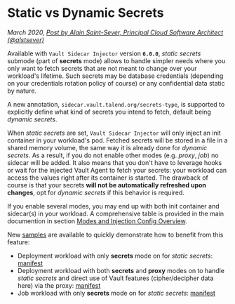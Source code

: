# Static vs Dynamic Secrets

*March 2020, [Post by Alain Saint-Sever, Principal Cloud Software Architect (@alstsever)](https://twitter.com/alstsever)*

Available with `Vault Sidecar Injector` version **`6.0.0`**, *static secrets* submode (part of **secrets** mode) allows to handle simpler needs where you only want to fetch secrets that are not meant to change over your workload's lifetime. Such secrets may be database credentials (depending on your credentials rotation policy of course) or any confidential data static by nature.

A new annotation, `sidecar.vault.talend.org/secrets-type`, is supported to explicitly define what kind of secrets you intend to fetch, default being *dynamic secrets*.

When *static secrets* are set, `Vault Sidecar Injector` will only inject an init container in your workload's pod. Fetched secrets will be stored in a file in a shared memory volume, the same way it is already done for *dynamic secrets*. As a result, if you do not enable other modes (e.g. *proxy*, *job*) no sidecar will be added. It also means that you don't have to leverage hooks or wait for the injected Vault Agent to fetch your secrets: your workload can access the values right after its container is started. The drawback of course is that your secrets **will not be automatically refreshed upon changes**, opt for *dynamic secrets* if this behavior is required.

If you enable several modes, you may end up with both init container and sidecar(s) in your workload. A comprehensive table is provided in the main documention in section [Modes and Injection Config Overview](https://github.com/Talend/vault-sidecar-injector/blob/master/README.md#modes-and-injection-config-overview).

New [samples](https://github.com/Talend/vault-sidecar-injector/blob/master/samples) are available to quickly demonstrate how to benefit from this feature:

- Deployment workload with only **secrets** mode on for *static secrets*: [manifest](https://github.com/Talend/vault-sidecar-injector/blob/master/samples/app-dep-4-secrets_static.yaml)
- Deployment workload with both **secrets** and **proxy** modes on to handle *static secrets* and direct use of Vault features (cipher/decipher data here) via the proxy: [manifest](https://github.com/Talend/vault-sidecar-injector/blob/master/samples/app-dep-5-secrets_static-proxy.yaml)
- Job workload with only **secrets** mode on for *static secrets*: [manifest](https://github.com/Talend/vault-sidecar-injector/blob/master/samples/app-job-4-secrets_static.yaml)

